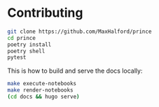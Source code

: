 # Contributing

```sh
git clone https://github.com/MaxHalford/prince
cd prince
poetry install
poetry shell
pytest
```

This is how to build and serve the docs locally:

```sh
make execute-notebooks
make render-notebooks
(cd docs && hugo serve)
```
